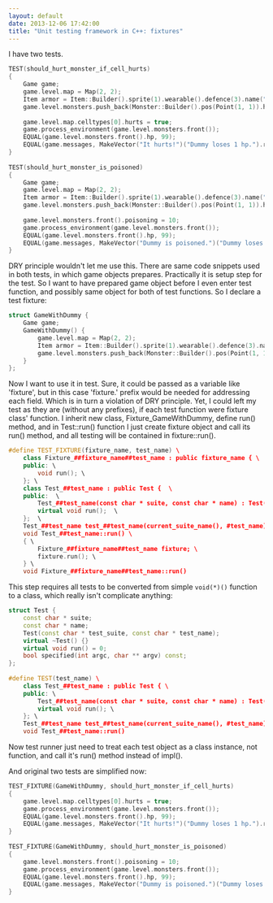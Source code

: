 ```yaml
---
layout: default
date: 2013-12-06 17:42:00
title: "Unit testing framework in C++: fixtures"
---
```

I have two tests. 
    
```c++
TEST(should_hurt_monster_if_cell_hurts)  
{  
	Game game;  
	game.level.map = Map(2, 2);  
	Item armor = Item::Builder().sprite(1).wearable().defence(3).name("item");  
	game.level.monsters.push_back(Monster::Builder().pos(Point(1, 1)).hp(100).name("dummy").item(armor));  
  
	game.level.map.celltypes[0].hurts = true;  
	game.process_environment(game.level.monsters.front());  
	EQUAL(game.level.monsters.front().hp, 99);  
	EQUAL(game.messages, MakeVector("It hurts!")("Dummy loses 1 hp.").result);  
}  
  
TEST(should_hurt_monster_is_poisoned)  
{  
	Game game;  
	game.level.map = Map(2, 2);  
	Item armor = Item::Builder().sprite(1).wearable().defence(3).name("item");  
	game.level.monsters.push_back(Monster::Builder().pos(Point(1, 1)).hp(100).name("dummy").item(armor));  
  
	game.level.monsters.front().poisoning = 10;  
	game.process_environment(game.level.monsters.front());  
	EQUAL(game.level.monsters.front().hp, 99);  
	EQUAL(game.messages, MakeVector("Dummy is poisoned.")("Dummy loses 1 hp.").result);  
}  
```
    
DRY principle wouldn't let me use this. There are same code snippets used in both tests, in which game objects prepares. Practically it is setup step for the test. So I want to have prepared game object before I even enter test function, and possibly same object for both of test functions. So I declare a test fixture: 
    
```c++
struct GameWithDummy {  
	Game game;  
	GameWithDummy() {  
		game.level.map = Map(2, 2);  
		Item armor = Item::Builder().sprite(1).wearable().defence(3).name("item");  
		game.level.monsters.push_back(Monster::Builder().pos(Point(1, 1)).hp(100).name("dummy").item(armor));  
	}  
};  
```

Now I want to use it in test. Sure, it could be passed as a variable like 'fixture', but in this case 'fixture.' prefix would be needed for addressing each field. Which is in turn a violation of DRY principle. Yet, I could left my test as they are (without any prefixes), if each test function were fixture class' function. I inherit new class, Fixture_GameWithDummy, define run() method, and in Test::run() function I just create fixture object and call its run() method, and all testing will be contained in fixture::run(). 
    
```c++
#define TEST_FIXTURE(fixture_name, test_name) \  
	class Fixture_##fixture_name##test_name : public fixture_name { \  
	public: \  
		void run(); \  
	}; \  
	class Test_##test_name : public Test {  \  
	public:  \  
		Test_##test_name(const char * suite, const char * name) : Test(suite, name) {}  \  
		virtual void run();  \  
	};  \  
	Test_##test_name test_##test_name(current_suite_name(), #test_name);  \  
	void Test_##test_name::run() \  
	{ \  
		Fixture_##fixture_name##test_name fixture; \  
		fixture.run(); \  
	} \  
	void Fixture_##fixture_name##test_name::run()  
```

This step requires all tests to be converted from simple `void(*)()` function to a class, which really isn't complicate anything: 
    
```c++
struct Test {  
	const char * suite;  
	const char * name;  
	Test(const char * test_suite, const char * test_name);  
	virtual ~Test() {}  
	virtual void run() = 0;  
	bool specified(int argc, char ** argv) const;  
};  
  
#define TEST(test_name) \  
	class Test_##test_name : public Test { \  
	public: \  
		Test_##test_name(const char * suite, const char * name) : Test(suite, name) {} \  
		virtual void run(); \  
	}; \  
	Test_##test_name test_##test_name(current_suite_name(), #test_name); \  
	void Test_##test_name::run()  
```

Now test runner just need to treat each test object as a class instance, not function, and call it's run() method instead of impl().   
  
And original two tests are simplified now: 
      
```c++
TEST_FIXTURE(GameWithDummy, should_hurt_monster_if_cell_hurts)  
{  
	game.level.map.celltypes[0].hurts = true;  
	game.process_environment(game.level.monsters.front());  
	EQUAL(game.level.monsters.front().hp, 99);  
	EQUAL(game.messages, MakeVector("It hurts!")("Dummy loses 1 hp.").result);  
}  
  
TEST_FIXTURE(GameWithDummy, should_hurt_monster_is_poisoned)  
{  
	game.level.monsters.front().poisoning = 10;  
	game.process_environment(game.level.monsters.front());  
	EQUAL(game.level.monsters.front().hp, 99);  
	EQUAL(game.messages, MakeVector("Dummy is poisoned.")("Dummy loses 1 hp.").result);  
}  
```

